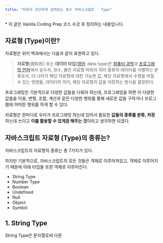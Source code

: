 ```yaml
---
title: "하옹의 간단하게 살펴보는 필수 자바스크립트 - Type"
---
```



\* 이 글은 Vanilla Coding Prep 코스 수강 후 정리하는 내용입니다.

## 자료형 (Type)이란?

자료형은 위키 백과에서는 다음과 같이 표현하고 있다.

> **자료형**(資料形) 또는 **데이터 타입**([영어](https://ko.wikipedia.org/wiki/영어): data type)은 [컴퓨터 과학](https://ko.wikipedia.org/wiki/컴퓨터_과학)과 [프로그래밍 언어](https://ko.wikipedia.org/wiki/프로그래밍_언어)에서 실수치, 정수, 불린 자료형 따위의 여러 종류의 데이터를 식별하는 분류로서, 더 나아가 해당 자료형에 대한 가능한 값, 해당 자료형에서 수행을 마칠 수 있는 명령들, 데이터의 의미, 해당 자료형의 값을 저장하는 방식을 결정한다.
>
> 

프로그래밍은 기본적으로 다양한 값들을 다뤄야 하는데, 프로그래밍을 하면 이 다양한 값들을 이용, 변형, 조합, 계산과 같은 다양한 행위를 통해 새로운 값을 구하거나 프로그램에 어떠한 행위를 하게 할 수 있다.

자료형은 한마디로 우리가 프로그래밍 하는데 있어서 필요한 **값들의 종류를 분류, 저장**하는데 쓰이고 **이를 활용할 수 있게끔 해주는 것**이라고 생각하면 되겠다.

## 자바스크립트 자료형 (Type)의 종류는?

자바스크립트의 자료형의 종류는 총 7가지가 있다.

하지만 기본적으로, 자바스크립트의 모든 것들은 객체로 이루어져있고, 객체로 이루어지기 때문에 아래 타입들 또한 객체로 이루어진다.

- String Type 
- Number Type
- Boolean
- Undefined
- Null
- Object
- Symbol



## 1. String Type

String Type은 문자열로써 다른 